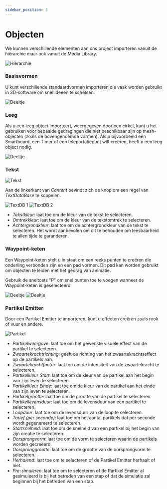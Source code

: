 ```yaml
---
sidebar_position: 3
---
```


# Objecten

We kunnen verschillende elementen aan ons project importeren vanuit de hiërarchie maar ook vanuit de Media Library.

![Hiërarchie](/img/UI_hierarchy1.png)

### Basisvormen

U kunt verschillende standaardvormen importeren die vaak worden gebruikt in 3D-software om snel ideeën te schetsen.

![Deeltje](/img/Shapes.JPG)

### Leeg

Als u een leeg object importeert, weergegeven door een cirkel, kunt u het gebruiken voor bepaalde gedragingen die niet beschikbaar zijn op mesh-objecten (zoals de bovengenoemde vormen). Als u bijvoorbeeld een Smartboard, een Timer of een teleportatiepunt wilt creëren, heeft u een leeg object nodig.

![Deeltje](/img/Empty_Object.JPG)

### Tekst

![Tekst](/img/UI_Text1.png)

Aan de linkerkant van *Content* bevindt zich de knop om een regel van *TextDataBase* te koppelen.

![TextDB 1](/img/UI_textdb_1.png)
![TextDB 2](/img/UI_textdb_2.png)

- *Tekstkleur*: laat toe om de kleur van de tekst te selecteren.
- *Omtrekkleur*: laat toe om de kleur van de tekstomtrek te selecteren.
- *Achtergrondkleur*: laat toe om de achtergrondkleur van de tekst te selecteren.
Het wordt aanbevolen om dit te behouden om leesbaarheid te allen tijde te garanderen.

### Waypoint-keten

Een Waypoint-keten stelt u in staat om een reeks punten te creëren die onderling verbonden zijn en een pad vormen. Dit pad kan worden gebruikt om objecten te leiden met het gedrag van animatie.

Gebruik de sneltoets "P" om snel punten toe te voegen wanneer de Waypoint-keten is geselecteerd.

![Deeltje](/img/UI_Waypoint.JPG)
![Deeltje](/img/UI_Waypoint2.gif)

### Partikel Emitter

Door een Partikel Emitter te importeren, kunt u effecten creëren zoals rook of vuur en andere.

![Partikel](/img/UI_Praticle.JPG)

- *Partikelweergave*: laat toe om het gewenste visuele effect van de partikel te selecteren.
- *Zwaartekrachtrichting*: geeft de richting van het zwaartekrachtseffect op de partikels aan.
- *Zwaartekrachtfactor*: laat toe om de intensiteit van de zwaartekracht te selecteren.
- *Partikelkleur Start*: laat toe om de kleur van de partikel aan het begin van zijn leven te selecteren.
- *Partikelkleur Einde*: laat toe om de kleur van de partikel aan het einde van zijn leven te selecteren.
- *Partikelgrootte*: laat toe om de grootte van de partikel te selecteren.
- *Partikellevensduur*: laat toe om de levensduur van een partikel te selecteren.
- *Loopduur*: laat toe om de levensduur van de loop te selecteren.
- *Tarief (per seconde)*: laat toe om het aantal partikels dat per seconde wordt gegenereerd te selecteren.
- *Startsnelheid*: laat toe om de snelheid van een partikel bij het begin van zijn creatie te selecteren.
- *Oorsprongvorm*: laat toe om de vorm te selecteren waarin de partikels worden gecreëerd.
- *Oorspronggrootte*: laat toe om de grootte van de oorsprongvorm te selecteren.
- *Herhalend*: laat toe om te selecteren of de Partikel Emitter herhaalt of niet.
- *Pre-simuleren*: laat toe om te selecteren of de Partikel Emitter al gesimuleerd is bij het betreden van een stap of dat de simulatie zal beginnen bij het betreden van een stap.
